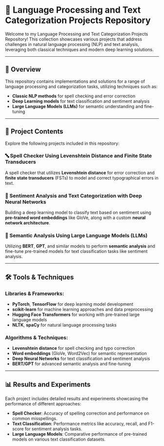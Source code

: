 # 📝 Language Processing and Text Categorization Projects Repository

Welcome to my Language Processing and Text Categorization Projects Repository! This collection showcases various projects that address challenges in natural language processing (NLP) and text analysis, leveraging both classical techniques and modern deep learning solutions.

---

## 🌟 Overview

This repository contains implementations and solutions for a range of language processing and categorization tasks, utilizing techniques such as:

- **Classic NLP methods** for spell checking and error correction
- **Deep Learning models** for text classification and sentiment analysis
- **Large Language Models (LLMs)** for semantic understanding and fine-tuning

---

## 📂 Project Contents

Explore the following projects included in this repository:

### 🔤 Spell Checker Using Levenshtein Distance and Finite State Transducers
A spell checker that utilizes **Levenshtein distance** for error correction and **finite state transducers** (FSTs) to model and correct typographical errors in text.

### 💬 Sentiment Analysis and Text Categorization with Deep Neural Networks
Building a deep learning model to classify text based on sentiment using **pre-trained word embeddings** like GloVe, along with a custom **neural network architecture**.

### 🤖 Semantic Analysis Using Large Language Models (LLMs)
Utilizing **BERT**, **GPT**, and similar models to perform **semantic analysis** and fine-tune pre-trained models for text classification tasks like sentiment analysis.

---

## 🛠️ Tools & Techniques

### Libraries & Frameworks:
- **PyTorch**, **TensorFlow** for deep learning model development
- **scikit-learn** for machine learning approaches and data preprocessing
- **Hugging Face Transformers** for working with pre-trained large language models
- **NLTK**, **spaCy** for natural language processing tasks

### Algorithms & Techniques:
- **Levenshtein distance** for spell checking and typo correction
- **Word embeddings** (GloVe, Word2Vec) for semantic representation
- **Deep Neural Networks** for text classification and sentiment analysis
- **BERT/GPT** for advanced semantic analysis and fine-tuning

---

## 📊 Results and Experiments

Each project includes detailed results and experiments showcasing the performance of different approaches:

- **Spell Checker**: Accuracy of spelling correction and performance on common misspellings.
- **Text Classification**: Performance metrics like accuracy, recall, and F1-score for sentiment analysis tasks.
- **Large Language Models**: Comparative performance of pre-trained models on various text classification datasets.

